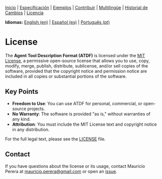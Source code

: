[Inicio](index.md) | [Especificación](specification.md) | [Ejemplos](examples.md) | [Contribuir](contributing.md) | [Multilingüe](multilingual.md) | [Historial de Cambios](changelog.md) | [Licencia](license.md)

**Idiomas:** [English (en)](../en/license.md) | [Español (es)](license.md) | [Português (pt)](../pt/license.md)

# License

The **Agent Tool Description Format (ATDF)** is licensed under the [MIT License](../../LICENSE), a permissive open-source license that allows you to use, copy, modify, merge, publish, distribute, sublicense, and/or sell copies of the software, provided that the copyright notice and permission notice are included in all copies or substantial portions of the software.

## Key Points
- **Freedom to Use**: You can use ATDF for personal, commercial, or open-source projects.
- **No Warranty**: The software is provided "as is," without warranties of any kind.
- **Attribution**: You must include the MIT License text and copyright notice in any distribution.

For the full legal text, please see the [LICENSE](../../LICENSE) file.

## Contact
If you have questions about the license or its usage, contact Mauricio Perera at [mauricio.perera@gmail.com](mailto:mauricio.perera@gmail.com) or open an [issue](https://github.com/MauricioPerera/agent-tool-description-format/issues).
